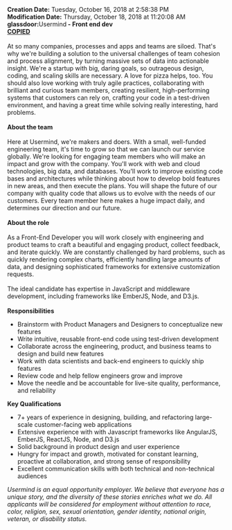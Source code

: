 <div><b>Creation Date:</b> Tuesday, October 16, 2018 at 2:58:38 PM<br></div>
<div><b>Modification Date:</b> Thursday, October 18, 2018 at 11:20:08 AM<br></div>
<div><b>glassdoor:</b>Usermind<b> - Front end dev</b><br></div>
<div><b><u>COPIED</u></b><br></div>
<div><br></div>
<div>At so many companies, processes and apps and teams are siloed. That's why we're building a solution to the universal challenges of team cohesion and process alignment, by turning massive sets of data into actionable insight. We're a startup with big, daring goals, so outrageous design, coding, and scaling skills are necessary. A love for pizza helps, too. You should also love working with truly agile practices, collaborating with brilliant and curious team members, creating resilient, high-performing systems that customers can rely on, crafting your code in a test-driven environment, and having a great time while solving really interesting, hard problems. </div>
<div><br></div>
<div><b>About the team</b> </div>
<div><br></div>
<div>Here at Usermind, we're makers and doers. With a small, well-funded engineering team, it's time to grow so that we can launch our service globally. We're looking for engaging team members who will make an impact and grow with the company. You'll work with web and cloud technologies, big data, and databases. You'll work to improve existing code bases and architectures while thinking about how to develop bold features in new areas, and then execute the plans. You will shape the future of our company with quality code that allows us to evolve with the needs of our customers. Every team member here makes a huge impact daily, and determines our direction and our future. </div>
<div><br></div>
<div><b>About the role</b> </div>
<div><br></div>
<div>As a Front-End Developer you will work closely with engineering and product teams to craft a beautiful and engaging product, collect feedback, and iterate quickly. We are constantly challenged by hard problems, such as quickly rendering complex charts, efficiently handling large amounts of data, and designing sophisticated frameworks for extensive customization requests. </div>
<div><br></div>
<div>The ideal candidate has expertise in JavaScript and middleware development, including frameworks like EmberJS, Node, and D3.js. </div>
<div><br></div>
<div><b>Responsibilities</b></div>
<ul>
<li>Brainstorm with Product Managers and Designers to conceptualize new features</li>
<li>Write intuitive, reusable front-end code using test-driven development</li>
<li>Collaborate across the engineering, product, and business teams to design and build new features</li>
<li>Work with data scientists and back-end engineers to quickly ship features</li>
<li>Review code and help fellow engineers grow and improve</li>
<li>Move the needle and be accountable for live-site quality, performance, and reliability</li>
</ul>
<div><b>Key Qualifications</b></div>
<ul>
<li>7+ years of experience in designing, building, and refactoring large-scale customer-facing web applications</li>
<li>Extensive experience with with Javascript frameworks like AngularJS, EmberJS, ReactJS, Node, and D3.js</li>
<li>Solid background in product design and user experience</li>
<li>Hungry for impact and growth, motivated for constant learning, proactive at collaboration, and strong sense of responsibility</li>
<li>Excellent communication skills with both technical and non-technical audiences</li>
</ul>
<div><i>Usermind is an equal opportunity employer. We believe that everyone has a unique story, and the diversity of these stories enriches what we do. All applicants will be considered for employment without attention to race, color, religion, sex, sexual orientation, gender identity, national origin, veteran, or disability status.</i><br></div>
<div><br></div>

